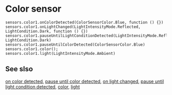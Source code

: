 # Color sensor

```cards
sensors.color1.onColorDetected(ColorSensorColor.Blue, function () {})
sensors.color1.onLightChanged(LightIntensityMode.Reflected, LightCondition.Dark, function () {})
sensors.color1.pauseUntilLightConditionDetected(LightIntensityMode.Reflected, LightCondition.Dark)
sensors.color1.pauseUntilColorDetected(ColorSensorColor.Blue)
sensors.color1.color();
sensors.color1.light(LightIntensityMode.Ambient)
```

## See slso

[on color detected](/reference/sensors/color-sensor/on-color-detected),
[pause until color detected](/reference/sensors/color-sensor/pause-until-color-detected),
[on light changed](/reference/sensors/color-sensor/on-light-changed),
[pause until light condition detected](/reference/sensors/color-sensor/pause-until-light-condition-detected),
[color](/reference/sensors/color-sensor/color),
[light](/reference/sensors/color-sensor/ambient-light)
